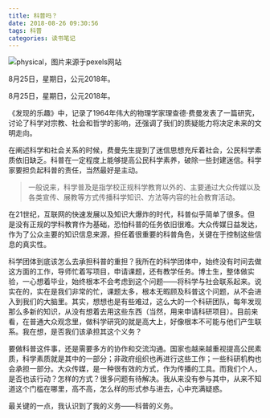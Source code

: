 ```yaml
---
title: 科普吗？
date: 2018-08-26 09:30:56
tags: 科普
categories: 读书笔记
---
```


![physical，图片来源于pexels网站](https://upload-images.jianshu.io/upload_images/3478485-2dae4e412aae35b9.jpeg?imageMogr2/auto-orient/strip%7CimageView2/2/w/1240)

8月25日，星期日，公元2018年。

<!--less-->

8月25日，星期日，公元2018年。

《发现的乐趣》中，记录了1964年伟大的物理学家理查德·费曼发表了一篇研究，讨论了科学对宗教、社会和哲学的影响，还强调了我们的质疑能力将决定未来的文明走向。

在阐述科学和社会关系的时候，费曼先生提到了迷信思想充斥着社会，公民科学素质依旧缺乏。科普在一定程度上能够提高公民科学素养，破除一些封建迷信。科学家要担负起科普的责任，当然最好是主动。

> 一般说来，科学普及是指学校正规科学教育以外的、主要通过大众传媒以及各类宣传、展教等方式传播科学知识、方法等内容的社会教育活动。

在21世纪，互联网的快速发展以及知识大爆炸的时代，科普似乎简单了很多。但是没有正规的学科教育作为基础，恐怕科普的任务依旧很难。大众传媒日益发达，作为了公众主要的知识信息来源，担任着很重要的科普角色，关键在于控制这些信息的真实性。

科学团体到底该怎么去承担科普的重担？我所在的科学团体中，始终没有时间去做这方面的工作，导师忙着写项目，申请课题，还有教学任务。博士生，整体做实验，一心想着毕业，始终根本不会考虑到这个问题——将科学与社会联系起来。说实在的，实在是我们非常的忙，课题太多，根本无暇顾及科普这个问题，从不会进入到我们的大脑里。其实，想想也是有些难过，这么大的一个科研团队，每年发现那么多新的知识，从没有想着去用这些东西（当然，用来申请科研项目）。目前来看，在普通大众观念里，做科学研究的就是高大上，好像根本不可能与他们产生联系。我在想，是否我们该承担其这个义务？

要做科普这件事，还是需要多方的协作和交流沟通。国家也越来越重视提高公民素质，科学素质就是其中的一部分；非政府组织也再进行这些工作；一些科研机构也会承担一部分。大众传媒，是一种很有效的方式，作为传播的工具。而我们个人，是否也该行动？怎样的方式？很多问题有待解决。我从来没有参与其中，从来不知道这个门槛在哪里，高不高，怎么样的形式参与进去，心中充满疑惑。

最关键的一点，我认识到了我的义务——科普的义务。